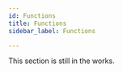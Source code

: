 ```yaml
---
id: Functions
title: Functions
sidebar_label: Functions

---
```


This section is still in the works.
